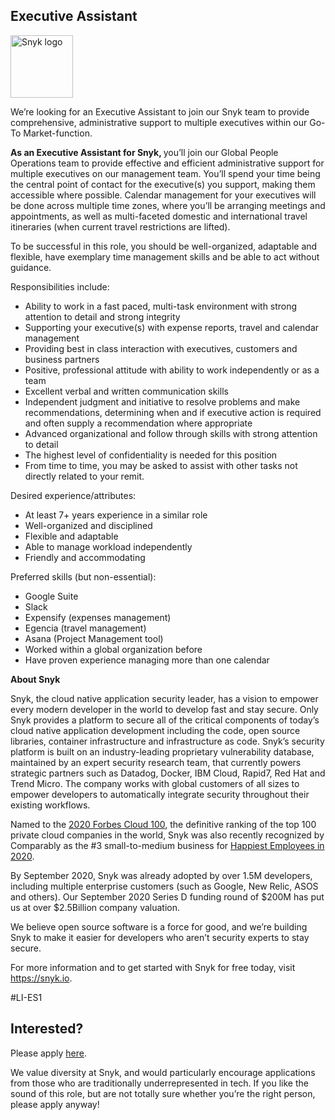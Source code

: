 Executive Assistant
---

<img src="https://res.cloudinary.com/snyk/image/upload/v1537345894/press-kit/brand/logo-black.png" width="100" alt="Snyk logo" />

<p><span style="font-weight: 400;">We’re looking for an Executive Assistant to join our Snyk team to provide comprehensive, administrative support to multiple executives within our Go-To Market-function.&nbsp;</span></p>
<p><strong>As an Executive Assistant for Snyk, </strong><span style="font-weight: 400;">you’ll join our Global People Operations team to provide effective and efficient administrative support for multiple executives on our management team. You’ll spend your time being the central point of contact for the executive(s) you support, making them accessible where possible. Calendar management for your executives will be done across multiple time zones, where you’ll be arranging meetings and appointments, as well as multi-faceted domestic and international travel itineraries (when current travel restrictions are lifted).</span></p>
<p><span style="font-weight: 400;">To be successful in this role, you should be well-organized, adaptable and flexible, have exemplary time management skills and be able to act without guidance.</span></p>
<p><span style="font-weight: 400;">Responsibilities include:</span></p>
<ul>
<li style="font-weight: 400;"><span style="font-weight: 400;">Ability to work in a fast paced, multi-task environment with strong attention to detail and strong integrity</span></li>
<li style="font-weight: 400;"><span style="font-weight: 400;">Supporting your executive(s) with expense reports, travel and calendar management</span></li>
<li style="font-weight: 400;"><span style="font-weight: 400;">Providing best in class interaction with executives, customers and business partners</span></li>
<li style="font-weight: 400;"><span style="font-weight: 400;">Positive, professional attitude with ability to work independently or as a team</span></li>
<li style="font-weight: 400;"><span style="font-weight: 400;">Excellent verbal and written communication skills&nbsp;</span></li>
<li style="font-weight: 400;"><span style="font-weight: 400;">Independent judgment and initiative to resolve problems and make recommendations, determining when and if executive action is required and often supply a recommendation where appropriate</span></li>
<li style="font-weight: 400;"><span style="font-weight: 400;">Advanced organizational and follow through skills with strong attention to detail</span></li>
<li style="font-weight: 400;"><span style="font-weight: 400;">The highest level of confidentiality is needed for this position</span></li>
<li style="font-weight: 400;"><span style="font-weight: 400;">From time to time, you may be asked to assist with other tasks not directly related to your remit.</span></li>
</ul>
<p><span style="font-weight: 400;">Desired experience/attributes:</span></p>
<ul>
<li style="font-weight: 400;"><span style="font-weight: 400;">At least 7+ years experience in a similar role</span></li>
<li style="font-weight: 400;"><span style="font-weight: 400;">Well-organized and disciplined</span></li>
<li style="font-weight: 400;"><span style="font-weight: 400;">Flexible and adaptable</span></li>
<li style="font-weight: 400;"><span style="font-weight: 400;">Able to manage workload independently</span></li>
<li style="font-weight: 400;"><span style="font-weight: 400;">Friendly and accommodating</span></li>
</ul>
<p><span style="font-weight: 400;">Preferred skills (but non-essential):</span></p>
<ul>
<li style="font-weight: 400;"><span style="font-weight: 400;">Google Suite</span></li>
<li style="font-weight: 400;"><span style="font-weight: 400;">Slack</span></li>
<li style="font-weight: 400;"><span style="font-weight: 400;">Expensify (expenses management)</span></li>
<li style="font-weight: 400;"><span style="font-weight: 400;">Egencia (travel management)</span></li>
<li style="font-weight: 400;"><span style="font-weight: 400;">Asana (Project Management tool)</span></li>
<li style="font-weight: 400;"><span style="font-weight: 400;">Worked within a global organization before</span></li>
<li style="font-weight: 400;"><span style="font-weight: 400;">Have proven experience managing more than one calendar</span></li>
</ul>
<p><strong>About Snyk</strong></p>
<p><span style="font-weight: 400;">Snyk, the cloud native application security leader, has a vision to empower every modern developer in the world to develop fast and stay secure. Only Snyk provides a platform to secure all of the critical components of today’s cloud native application development including the code, open source libraries, container infrastructure and infrastructure as code. Snyk’s security platform is built on an industry-leading proprietary vulnerability database, maintained by an expert security research team, that currently powers strategic partners such as Datadog, Docker, IBM Cloud, Rapid7, Red Hat and Trend Micro. The company works with global customers of all sizes to empower developers to automatically integrate security throughout their existing workflows.</span></p>
<p><span style="font-weight: 400;">Named to the </span><a href="https://www.forbes.com/cloud100/#36abffd55f94"><span style="font-weight: 400;">2020 Forbes Cloud 100</span></a><span style="font-weight: 400;">, the definitive ranking of the top 100 private cloud companies in the world, Snyk was also recently recognized by Comparably as the #3 small-to-medium business for </span><a href="https://www.comparably.com/news/happiest-employees-2020/"><span style="font-weight: 400;">Happiest Employees in 2020</span></a><span style="font-weight: 400;">.</span></p>
<p><span style="font-weight: 400;">By September 2020, Snyk was already adopted by over 1.5M developers, including multiple enterprise customers (such as Google, New Relic, ASOS and others). Our September 2020 Series D funding round of $200M has put us at over $2.5Billion company valuation.</span></p>
<p><span style="font-weight: 400;">We believe open source software is a force for good, and we’re building Snyk to make it easier for developers who aren’t security experts to stay secure.</span></p>
<p><span style="font-weight: 400;">For more information and to get started with Snyk for free today, visit </span><a href="https://snyk.io/"><span style="font-weight: 400;">https://snyk.io</span></a><span style="font-weight: 400;">.</span></p>
<p><span style="font-weight: 400;">#LI-ES1</span></p>

Interested?
---

Please apply [here](https://boards.greenhouse.io/snyk/jobs/5004908002#app).

We value diversity at Snyk, and would particularly encourage applications from those who are traditionally underrepresented in tech.
If you like the sound of this role, but are not totally sure whether you’re the right person, please apply anyway!
